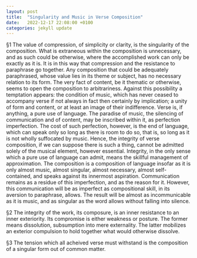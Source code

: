 ```yaml
---
layout: post
title:  "Singularity and Music in Verse Composition"
date:   2022-12-17 22:08:00 +0100
categories: jekyll update
---
```


§1 
The value of compression, of simplicity or clarity, is the singularity of the composition. What is extraneous within the composition is unnecessary, and as such could be otherwise, where the accomplished work can only be exactly as it is. It is in this way that compression and the resistance to paraphrase go together. Any composition that could be adequately paraphrased, whose value lies in its theme or subject, has no necessary relation to its form. The very fact of content, be it thematic or otherwise, seems to open the composition to arbitrariness. Against this possibility a temptation appears: the condition of music, which has never ceased to accompany verse if not always in fact then certainly by implication; a unity of form and content, or at least an image of their indifference. Verse is, if anything, a pure use of language.  The paradise of music, the silencing of communication and of content, may be inscribed within it, as perfection imperfection. The cost of such perfection, however, is the end of language, which can speak only so long as there is room to do so, that is, so long as it is not wholly suffocated by music. Hence, the integrity of verse composition, if we can suppose there is such a thing, cannot be admitted solely of the musical element, however essential. Integrity, in the only sense which a pure use of language can admit,  means the skillful management of approximation.   The composition is a composition of language insofar as it is only almost music, almost singular, almost necessary, almost self-contained, and speaks against its innermost aspiration.  Communication remains as a residue of this imperfection, and as the reason for it. However, this communication will be as imperfect as compositional skill, in its aversion to paraphrase, allows. The result will be almost as incommunicable as it is music, and as singular as the word allows without falling into silence.

§2 
The integrity of the work, its composure, is an inner resistance to an inner exteriority. Its compromise is either weakness or posture. The former means dissolution, subsumption into mere externality. The latter mobilizes an exterior compulsion to hold together what would otherwise dissolve.

§3
The tension which all acheived verse must withstand is the composition of a singular form out of common matter.

